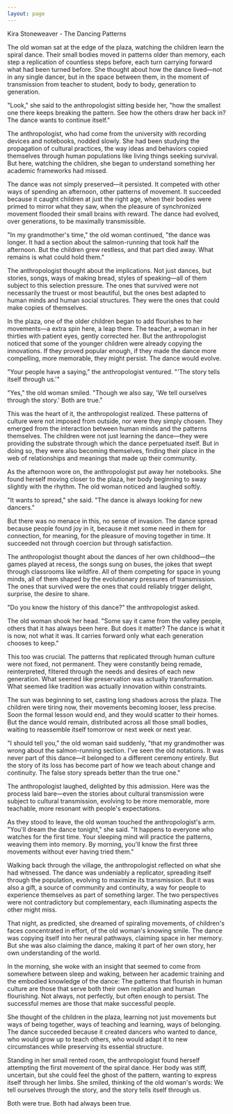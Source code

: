 ```yaml
---
layout: page
---
```

Kira Stoneweaver - The Dancing Patterns

The old woman sat at the edge of the plaza, watching the children learn the spiral dance. Their small bodies moved in patterns older than memory, each step a replication of countless steps before, each turn carrying forward what had been turned before. She thought about how the dance lived—not in any single dancer, but in the space between them, in the moment of transmission from teacher to student, body to body, generation to generation.

"Look," she said to the anthropologist sitting beside her, "how the smallest one there keeps breaking the pattern. See how the others draw her back in? The dance wants to continue itself."

The anthropologist, who had come from the university with recording devices and notebooks, nodded slowly. She had been studying the propagation of cultural practices, the way ideas and behaviors copied themselves through human populations like living things seeking survival. But here, watching the children, she began to understand something her academic frameworks had missed.

The dance was not simply preserved—it persisted. It competed with other ways of spending an afternoon, other patterns of movement. It succeeded because it caught children at just the right age, when their bodies were primed to mirror what they saw, when the pleasure of synchronized movement flooded their small brains with reward. The dance had evolved, over generations, to be maximally transmissible.

"In my grandmother's time," the old woman continued, "the dance was longer. It had a section about the salmon-running that took half the afternoon. But the children grew restless, and that part died away. What remains is what could hold them."

The anthropologist thought about the implications. Not just dances, but stories, songs, ways of making bread, styles of speaking—all of them subject to this selection pressure. The ones that survived were not necessarily the truest or most beautiful, but the ones best adapted to human minds and human social structures. They were the ones that could make copies of themselves.

In the plaza, one of the older children began to add flourishes to her movements—a extra spin here, a leap there. The teacher, a woman in her thirties with patient eyes, gently corrected her. But the anthropologist noticed that some of the younger children were already copying the innovations. If they proved popular enough, if they made the dance more compelling, more memorable, they might persist. The dance would evolve.

"Your people have a saying," the anthropologist ventured. "'The story tells itself through us.'"

"Yes," the old woman smiled. "Though we also say, 'We tell ourselves through the story.' Both are true."

This was the heart of it, the anthropologist realized. These patterns of culture were not imposed from outside, nor were they simply chosen. They emerged from the interaction between human minds and the patterns themselves. The children were not just learning the dance—they were providing the substrate through which the dance perpetuated itself. But in doing so, they were also becoming themselves, finding their place in the web of relationships and meanings that made up their community.

As the afternoon wore on, the anthropologist put away her notebooks. She found herself moving closer to the plaza, her body beginning to sway slightly with the rhythm. The old woman noticed and laughed softly.

"It wants to spread," she said. "The dance is always looking for new dancers."

But there was no menace in this, no sense of invasion. The dance spread because people found joy in it, because it met some need in them for connection, for meaning, for the pleasure of moving together in time. It succeeded not through coercion but through satisfaction.

The anthropologist thought about the dances of her own childhood—the games played at recess, the songs sung on buses, the jokes that swept through classrooms like wildfire. All of them competing for space in young minds, all of them shaped by the evolutionary pressures of transmission. The ones that survived were the ones that could reliably trigger delight, surprise, the desire to share.

"Do you know the history of this dance?" the anthropologist asked.

The old woman shook her head. "Some say it came from the valley people, others that it has always been here. But does it matter? The dance is what it is now, not what it was. It carries forward only what each generation chooses to keep."

This too was crucial. The patterns that replicated through human culture were not fixed, not permanent. They were constantly being remade, reinterpreted, filtered through the needs and desires of each new generation. What seemed like preservation was actually transformation. What seemed like tradition was actually innovation within constraints.

The sun was beginning to set, casting long shadows across the plaza. The children were tiring now, their movements becoming looser, less precise. Soon the formal lesson would end, and they would scatter to their homes. But the dance would remain, distributed across all those small bodies, waiting to reassemble itself tomorrow or next week or next year.

"I should tell you," the old woman said suddenly, "that my grandmother was wrong about the salmon-running section. I've seen the old notations. It was never part of this dance—it belonged to a different ceremony entirely. But the story of its loss has become part of how we teach about change and continuity. The false story spreads better than the true one."

The anthropologist laughed, delighted by this admission. Here was the process laid bare—even the stories about cultural transmission were subject to cultural transmission, evolving to be more memorable, more teachable, more resonant with people's expectations.

As they stood to leave, the old woman touched the anthropologist's arm. "You'll dream the dance tonight," she said. "It happens to everyone who watches for the first time. Your sleeping mind will practice the patterns, weaving them into memory. By morning, you'll know the first three movements without ever having tried them."

Walking back through the village, the anthropologist reflected on what she had witnessed. The dance was undeniably a replicator, spreading itself through the population, evolving to maximize its transmission. But it was also a gift, a source of community and continuity, a way for people to experience themselves as part of something larger. The two perspectives were not contradictory but complementary, each illuminating aspects the other might miss.

That night, as predicted, she dreamed of spiraling movements, of children's faces concentrated in effort, of the old woman's knowing smile. The dance was copying itself into her neural pathways, claiming space in her memory. But she was also claiming the dance, making it part of her own story, her own understanding of the world.

In the morning, she woke with an insight that seemed to come from somewhere between sleep and waking, between her academic training and the embodied knowledge of the dance: The patterns that flourish in human culture are those that serve both their own replication and human flourishing. Not always, not perfectly, but often enough to persist. The successful memes are those that make successful people.

She thought of the children in the plaza, learning not just movements but ways of being together, ways of teaching and learning, ways of belonging. The dance succeeded because it created dancers who wanted to dance, who would grow up to teach others, who would adapt it to new circumstances while preserving its essential structure.

Standing in her small rented room, the anthropologist found herself attempting the first movement of the spiral dance. Her body was stiff, uncertain, but she could feel the ghost of the pattern, wanting to express itself through her limbs. She smiled, thinking of the old woman's words: We tell ourselves through the story, and the story tells itself through us.

Both were true. Both had always been true.